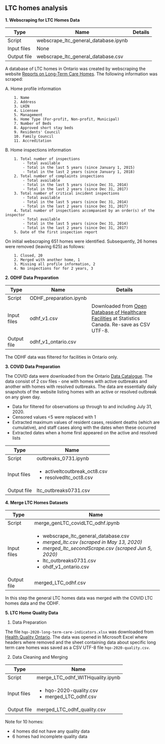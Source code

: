 ## LTC homes analysis
**1. Webscraping for LTC Homes Data**

Type | Name | Details
--|--|--
Script | webscrape_ltc_general_database.ipynb
Input files | None
Output file | webscrape_ltc_general_database.csv

A database of LTC homes in Ontario was created by webscraping the website   [Reports on Long-Term Care Homes](http://publicreporting.ltchomes.net/en-ca/Default.aspx).
The following information was scraped:

  A. Home profile information

        1. Name
        2. Address
        3. LHIN
        4. Licensee
        5. Management
        6. Home Type (For-profit, Non-profit, Municipal)
        7. Number of Beds
        8. Approved short stay beds
        9. Residents' Council
        10. Family Council
        11. Accreditation

  B. Home inspections information

        1. Total number of inspections
            - Total available
            - Total in the last 5 years (since January 1, 2015)
            - Total in the last 2 years (since January 1, 2018)
        2. Total number of complaints inspections
            - Total available
            - Total in the last 5 years (since Dec 31, 2014)
            - Total in the last 2 years (since Dec 31, 2017)
        3. Total number of critical incident inspections
            - Total available
            - Total in the last 5 years (since Dec 31, 2014)
            - Total in the last 2 years (since Dec 31, 2017)
        4. Total number of inspections accompanied by an order(s) of the inspector
            - Total available
            - Total in the last 5 years (since Dec 31, 2014)
            - Total in the last 2 years (since Dec 31, 2017)
        5. Date of the first inspection report

On initial webscraping 651 homes were identified. Subsequently, 26 homes were removed (leaving 625) as follows:

        1. Closed, 20
        2. Merged with another home, 1
        3. Missing all profile information, 2
        4. No inspections for for 2 years, 3

**2. ODHF Data Preparation**

Type | Name | Details
--|--|--
Script | ODHF_preparation.ipynb
Input files | odhf_v1.csv | Downloaded from [Open Database of Healthcare Facilities](https://www.statcan.gc.ca/eng/lode/databases/odhf) at Statistics Canada. Re-save as CSV UTF-8.
Output file | odhf_v1_ontario.csv

The ODHF data was filtered for facilities in Ontario only.

**3. COVID Data Preparation**

The COVID data were downloaded from the Ontario [Data Catalogue](https://data.ontario.ca/dataset/long-term-care-home-covid-19-data). The data consist of 2 csv files - one with homes with active outbreaks and another with homes with resolved outbreaks. The data are essentially daily snapshots of the website listing homes with an active or resolved outbreak on any given day.

- Data for filtered for observations up through to and including July 31, 2020.
- Censored values <5 were replaced with 1
- Extracted maximum values of resident cases, resident deaths (which are cumulative), and staff cases along with the dates when these occurred
- Extracted dates when a home first appeared on the active and resolved lists

Type | Name
--|--
Script | outbreaks_0731.ipynb
Input files |  <ul><li>activeltcoutbreak_oct8.csv</li><li>resolvedltc_oct8.csv</li>
Output file | ltc_outbreaks0731.csv

**4. Merge LTC Homes Datasets**

Type | Name
--|--
Script | merge_genLTC_covidLTC_odhf.ipynb
Input files |  <ul><li>webscrape_ltc_general_database.csv</li><li>*merged_ltc.csv (scraped in May 13, 2020)*</li><li>*merged_ltc_secondScrape.csv (scraped Jun 5, 2020)*</li><li>ltc_outbreaks0731.csv</li><li>ohdf_v1_ontario.csv</li>
Output file | merged_LTC_odhf.csv

In this step the general LTC homes data was merged with the COVID LTC homes data and the ODHF.

**5. LTC Home Quality Data**

1. Data Preparation

The file `hqo-2020-long-term-care-indicators.xlsx` was downloaded from [Health Quality Ontario](https://www.hqontario.ca/System-Performance/Long-Term-Care-Home-Performance). The data was opened in Microsoft Excel where headers where removed and the sheet containing data about specific long term care homes was saved as a CSV UTF-8 file `hqo-2020-quality.csv`.

2. Data Cleaning and Merging

Type | Name
--|--
Script | merge_LTC_odhf_WITHquality.ipynb
Input files |  <ul><li>hqo-2020-quality.csv</li><li>merged_LTC_odhf.csv</li></ul>
Output file | merged_LTC_odhf_quality.csv

Note for 10 homes:
  - 4 homes did not have any quality data
  - 6 homes had incomplete quality data
